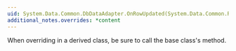 ```yaml
---
uid: System.Data.Common.DbDataAdapter.OnRowUpdated(System.Data.Common.RowUpdatedEventArgs)
additional_notes.overrides: *content
---
```


<p>When overriding <xref href="System.Data.Common.DbDataAdapter.OnRowUpdated(System.Data.Common.RowUpdatedEventArgs)"></xref> in a derived class, be sure to call the base class's <xref href="System.Data.Common.DbDataAdapter.OnRowUpdated(System.Data.Common.RowUpdatedEventArgs)"></xref> method.</p>



